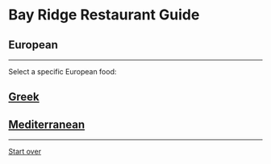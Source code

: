 # Bay Ridge Restaurant Guide
## European
---
Select a specific European food:
## [Greek](greek.md)
## [Mediterranean](mediterranean.md)
---
[Start over](../home.md)